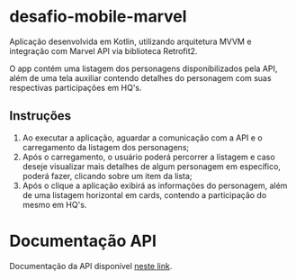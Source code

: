 # desafio-mobile-marvel
Aplicação desenvolvida em Kotlin, utilizando arquitetura MVVM e integração com Marvel API via biblioteca Retrofit2. 

O app contém uma listagem dos personagens disponibilizados pela API, além de uma tela auxiliar contendo detalhes do personagem com suas respectivas participações em HQ's.

## Instruções
1. Ao executar a aplicação, aguardar a comunicação com a API e o carregamento da listagem dos personagens;
2. Após o carregamento, o usuário poderá percorrer a listagem e caso deseje visualizar mais detalhes de algum personagem em específico, poderá fazer, clicando sobre um item da lista;
3. Após o clique a aplicação exibirá as informações do personagem, além de uma listagem horizontal em cards, contendo a participação do mesmo em HQ's.
  
# Documentação API
Documentação da API disponível [neste link](https://developer.marvel.com/documentation/getting_started).
